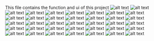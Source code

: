 This file contains the function and ui of this project
![alt text](<Screenshot (93).png>) ![alt text](<Screenshot (78).png>) ![alt text](<Screenshot (79).png>) ![alt text](<Screenshot (80).png>) ![alt text](<Screenshot (81).png>) ![alt text](<Screenshot (82).png>) ![alt text](<Screenshot (83).png>) ![alt text](<Screenshot (84).png>) ![alt text](<Screenshot (85).png>) ![alt text](<Screenshot (86).png>) ![alt text](<Screenshot (87).png>) ![alt text](<Screenshot (88).png>) ![alt text](<Screenshot (89).png>) ![alt text](<Screenshot (90).png>) ![alt text](<Screenshot (91).png>) ![alt text](<Screenshot (92).png>)![alt text](<Screenshot (98).png>) ![alt text](<Screenshot (78).png>) ![alt text](<Screenshot (79)-1.png>) ![alt text](<Screenshot (80)-1.png>) ![alt text](<Screenshot (81)-1.png>) ![alt text](<Screenshot (82)-1.png>) ![alt text](<Screenshot (83)-1.png>) ![alt text](<Screenshot (84)-1.png>) ![alt text](<Screenshot (85)-1.png>) ![alt text](<Screenshot (86)-1.png>) ![alt text](<Screenshot (87)-1.png>) ![alt text](<Screenshot (88)-1.png>) ![alt text](<Screenshot (89)-1.png>) ![alt text](<Screenshot (90)-1.png>) ![alt text](<Screenshot (91)-1.png>) ![alt text](<Screenshot (92)-1.png>) ![alt text](<Screenshot (93)-1.png>) ![alt text](<Screenshot (94).png>) ![alt text](<Screenshot (95).png>) ![alt text](<Screenshot (96).png>) ![alt text](<Screenshot (97).png>)